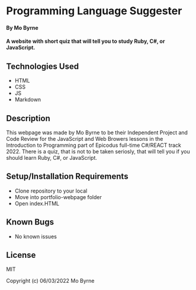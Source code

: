 # Programming Language Suggester

#### By Mo Byrne

#### A website with short quiz that will tell you to study Ruby, C#, or JavaScript.

## Technologies Used

* HTML
* CSS
* JS
* Markdown


## Description

This webpage was made by Mo Byrne to be their Independent Project and Code Review for the JavaScript and Web Browers lessons in the Introduction to Programming part of Epicodus full-time C#/REACT track 2022. There is a quiz, that is not to be taken seriosly, that will tell you if you should learn Ruby, C#, or JavaScript. 

## Setup/Installation Requirements

* Clone repository to your local
* Move into portfolio-webpage folder
* Open index.HTML



## Known Bugs

* No known issues

## License

MIT

Copyright (c) 06/03/2022 Mo Byrne